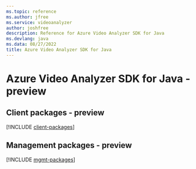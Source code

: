```yaml
---
ms.topic: reference
ms.author: jfree
ms.service: videoanalyzer
author: joshfree
description: Reference for Azure Video Analyzer SDK for Java
ms.devlang: java
ms.data: 08/27/2022
title: Azure Video Analyzer SDK for Java
---
```

# Azure Video Analyzer SDK for Java - preview

## Client packages - preview
[!INCLUDE [client-packages](video-analyzer-client-index.md)]
## Management packages - preview
[!INCLUDE [mgmt-packages](video-analyzer-mgmt-index.md)]